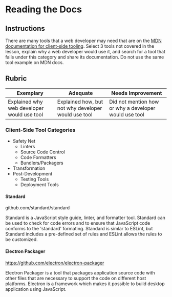 # Reading the Docs

## Instructions

There are many tools that a web developer may need that are on the [MDN documentation for client-side tooling](https://developer.mozilla.org/en-US/docs/Learn/Tools_and_testing/Understanding_client-side_tools/Overview). Select 3 tools not covered in the lesson, explain why a web developer would use it, and search for a tool that falls under this category and share its documentation. Do not use the same tool example on MDN docs.

## Rubric

Exemplary | Adequate | Needs Improvement
--- | --- | -- |
|Explained why web developer would use tool| Explained how, but not why developer would use tool| Did not mention how or why a developer would use tool  |

### Client-Side Tool Categories
- Safety Net
  - Linters
  - Source Code Control
  - Code Formatters
  - Bundlers/Packagers
- Transformation
- Post-Development
  - Testing Tools
  - Deployment Tools

#### Standard
github.com/standard/standard

Standard is a JavaScript style guide, linter, and formatter tool. Standard can be used to check for code errors and to ensure that JavaScript code conforms to the 'standard' formating. Standard is simlar to ESLint, but Standard includes a pre-defined set of rules and ESLint allows the rules to be customized. 

#### Electron Packager
https://github.com/electron/electron-packager

Electron Packager is a tool that packages application source code with other files that are necessary to support the code on different host platforms. Electron is a framework which makes it possible to build desktop application using JavaScript. 
